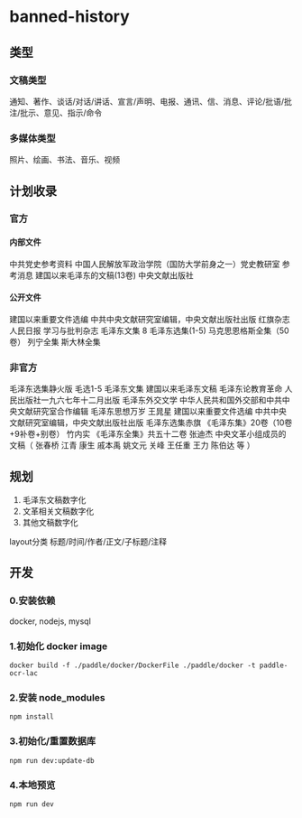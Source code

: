 # banned-history

## 类型
### 文稿类型
通知、著作、谈话/对话/讲话、宣言/声明、电报、通讯、信、消息、评论/批语/批注/批示、意见、指示/命令

### 多媒体类型
照片、绘画、书法、音乐、视频

## 计划收录

### 官方
#### 内部文件
中共党史参考资料 中国人民解放军政治学院（国防大学前身之一）党史教研室
参考消息
建国以来毛泽东的文稿(13卷) 中央文献出版社

#### 公开文件
建国以来重要文件选编 中共中央文献研究室编辑，中央文献出版社出版
红旗杂志
人民日报
学习与批判杂志
毛泽东文集 8
毛泽东选集(1-5)
马克思恩格斯全集（50卷）
列宁全集
斯大林全集

### 非官方
毛泽东选集静火版
  毛选1-5
  毛泽东文集
  建国以来毛泽东文稿
  毛泽东论教育革命 人民出版社一九六七年十二月出版
  毛泽东外交文学 中华人民共和国外交部和中共中央文献研究室合作编辑
  毛泽东思想万岁 王晁星
  建国以来重要文件选编 中共中央文献研究室编辑，中央文献出版社出版
毛泽东选集赤旗
《毛泽东集》20卷（10卷+9补卷+别卷） 竹内实
《毛泽东全集》共五十二卷 张迪杰
中央文革小组成员的文稿（
张春桥
江青
康生
戚本禹
姚文元
关峰
王任重
王力
陈伯达
等
）

## 规划
1. 毛泽东文稿数字化
2. 文革相关文稿数字化
3. 其他文稿数字化

layout分类 标题/时间/作者/正文/子标题/注释

## 开发
### 0.安装依赖
docker, nodejs, mysql
### 1.初始化 docker image
```
docker build -f ./paddle/docker/DockerFile ./paddle/docker -t paddle-ocr-lac
```
### 2.安装 node_modules
```
npm install
```
### 3.初始化/重置数据库
```
npm run dev:update-db
```
### 4.本地预览
```
npm run dev
```